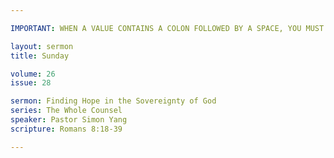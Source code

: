 ```yaml
---

IMPORTANT: WHEN A VALUE CONTAINS A COLON FOLLOWED BY A SPACE, YOU MUST USE &#58;

layout: sermon
title: Sunday

volume: 26
issue: 28

sermon: Finding Hope in the Sovereignty of God
series: The Whole Counsel
speaker: Pastor Simon Yang
scripture: Romans 8:18-39

---
```

